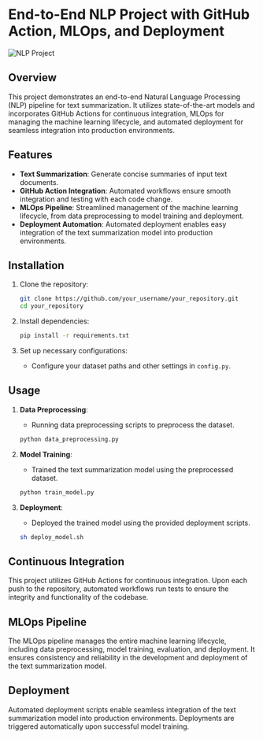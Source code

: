 # End-to-End NLP Project with GitHub Action, MLOps, and Deployment

![NLP Project](https://your_project_image_url_here)

## Overview

This project demonstrates an end-to-end Natural Language Processing (NLP) pipeline for text summarization. It utilizes state-of-the-art models and incorporates GitHub Actions for continuous integration, MLOps for managing the machine learning lifecycle, and automated deployment for seamless integration into production environments.

## Features

- **Text Summarization**: Generate concise summaries of input text documents.
- **GitHub Action Integration**: Automated workflows ensure smooth integration and testing with each code change.
- **MLOps Pipeline**: Streamlined management of the machine learning lifecycle, from data preprocessing to model training and deployment.
- **Deployment Automation**: Automated deployment enables easy integration of the text summarization model into production environments.

## Installation

1. Clone the repository:

    ```bash
    git clone https://github.com/your_username/your_repository.git
    cd your_repository
    ```

2. Install dependencies:

    ```bash
    pip install -r requirements.txt
    ```

3. Set up necessary configurations:

    - Configure your dataset paths and other settings in `config.py`.

## Usage

1. **Data Preprocessing**:
    - Running  data preprocessing scripts to preprocess the dataset.

    ```bash
    python data_preprocessing.py
    ```

2. **Model Training**:
    - Trained the text summarization model using the preprocessed dataset.

    ```bash
    python train_model.py
    ```

3. **Deployment**:
    - Deployed the trained model using the provided deployment scripts.
    
    ```bash
    sh deploy_model.sh
    ```

## Continuous Integration

This project utilizes GitHub Actions for continuous integration. Upon each push to the repository, automated workflows run tests to ensure the integrity and functionality of the codebase.

## MLOps Pipeline

The MLOps pipeline manages the entire machine learning lifecycle, including data preprocessing, model training, evaluation, and deployment. It ensures consistency and reliability in the development and deployment of the text summarization model.

## Deployment

Automated deployment scripts enable seamless integration of the text summarization model into production environments. Deployments are triggered automatically upon successful model training.



